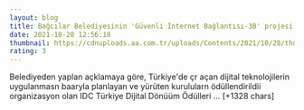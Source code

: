 ```yaml
--- 
layout: blog
title: Bağcılar Belediyesinin 'Güvenli İnternet Bağlantısı-3B' projesi ödül kazandı
date: 2021-10-28 12:56:18
thumbnail: https://cdnuploads.aa.com.tr/uploads/Contents/2021/10/28/thumbs_b_c_d1c89b34db05ef851a7a23644c9a0e86.jpg
rating: 3
---
```

Belediyeden yaplan açklamaya göre, Türkiye'de çr açan dijital teknolojilerin uygulanmasn baaryla planlayan ve yürüten kurulularn ödüllendirildii organizasyon olan IDC Türkiye Dijital Dönüüm Ödülleri … [+1328 chars]